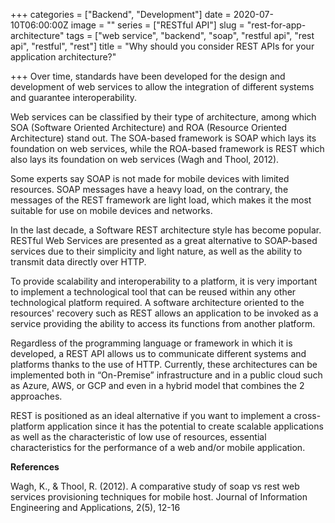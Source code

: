 +++
categories = ["Backend", "Development"]
date = 2020-07-10T06:00:00Z
image = ""
series = ["RESTful API"]
slug = "rest-for-app-architecture"
tags = ["web service", "backend", "soap", "restful api", "rest api", "restful", "rest"]
title = "Why should you consider REST APIs for your application architecture?"

+++
Over time, standards have been developed for the design and development of web services to allow the integration of different systems and guarantee interoperability.

Web services can be classified by their type of architecture, among which SOA (Software Oriented Architecture) and ROA (Resource Oriented Architecture) stand out. The SOA-based framework is SOAP which lays its foundation on web services, while the ROA-based framework is REST which also lays its foundation on web services (Wagh and Thool, 2012).

Some experts say SOAP is not made for mobile devices with limited resources. SOAP messages have a heavy load, on the contrary, the messages of the REST framework are light load, which makes it the most suitable for use on mobile devices and networks.

In the last decade, a Software REST architecture style has become popular. RESTful Web Services are presented as a great alternative to SOAP-based services due to their simplicity and light nature, as well as the ability to transmit data directly over HTTP.

To provide scalability and interoperability to a platform, it is very important to implement a technological tool that can be reused within any other technological platform required. A software architecture oriented to the resources' recovery such as REST allows an application to be invoked as a service providing the ability to access its functions from another platform.

Regardless of the programming language or framework in which it is developed, a REST API allows us to communicate different systems and platforms thanks to the use of HTTP. Currently, these architectures can be implemented both in “On-Premise” infrastructure and in a public cloud such as Azure, AWS, or GCP and even in a hybrid model that combines the 2 approaches.

REST is positioned as an ideal alternative if you want to implement a cross-platform application since it has the potential to create scalable applications as well as the characteristic of low use of resources, essential characteristics for the performance of a web and/or mobile application.

**References**

Wagh, K., & Thool, R. (2012). A comparative study of soap vs rest web services provisioning techniques for mobile host. Journal of Information Engineering and Applications, 2(5), 12-16